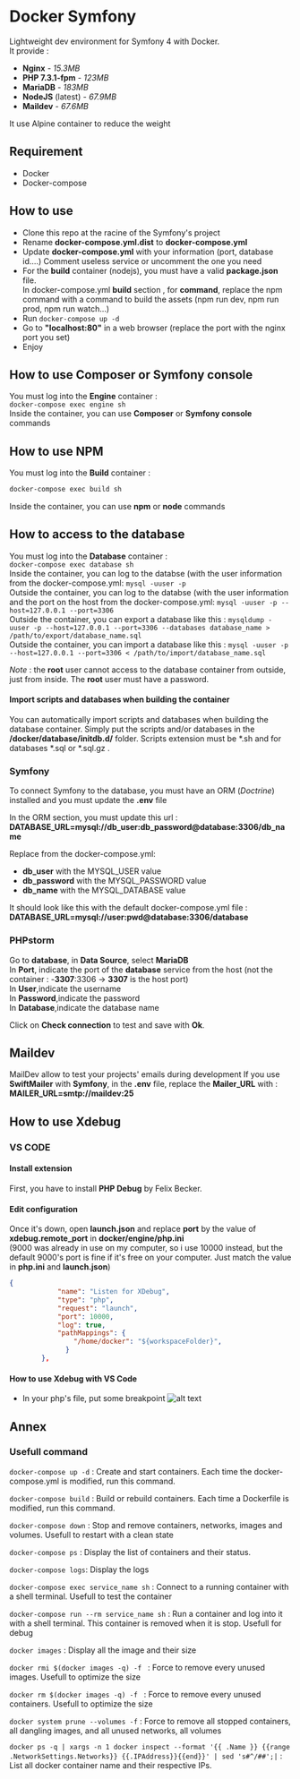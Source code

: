# Docker Symfony

Lightweight dev environment for Symfony 4 with Docker.  
It provide :
- **Nginx** - _15.3MB_
- **PHP 7.3.1-fpm** - _123MB_
- **MariaDB** - _183MB_
- **NodeJS** (latest) - _67.9MB_
- **Maildev** - _67.6MB_

It use Alpine container to reduce the weight

## Requirement
- Docker
- Docker-compose

## How to use
- Clone this repo at the racine of the Symfony's project
- Rename **docker-compose.yml.dist** to **docker-compose.yml**
- Update **docker-compose.yml** with your information (port, database id....) Comment useless service or uncomment the one you need  
- For the **build** container (nodejs), you must have a valid **package.json** file.  
In docker-compose.yml **build** section , for **command**, replace the npm command with a command to build the assets (npm run dev, npm run prod, npm run watch...)
- Run ```docker-compose up -d```
- Go to **"localhost:80"** in a web browser (replace the port with the nginx port you set)
- Enjoy

## How to use Composer or Symfony console
You must log into the **Engine** container :  
```docker-compose exec engine sh```  
Inside the container, you can use **Composer** or **Symfony console** commands  

## How to use NPM
You must log into the **Build** container :  
```sh
docker-compose exec build sh
```  
Inside the container, you can use **npm** or **node** commands  

## How to access to the database
You must log into the **Database** container :  
```docker-compose exec database sh```  
Inside the container, you can log to the databse (with the user information from the docker-compose.yml:
```mysql -uuser -p```    
Outside the container, you can log to the databse (with the user information and the port on the host from the docker-compose.yml:
```mysql -uuser -p --host=127.0.0.1 --port=3306```  
Outside the container, you can export a database like this :
```mysqldump -uuser -p --host=127.0.0.1 --port=3306 --databases database_name > /path/to/export/database_name.sql```  
Outside the container, you can import a database like this :
```mysql -uuser -p --host=127.0.0.1 --port=3306 < /path/to/import/database_name.sql```  

_Note_ : the **root** user cannot access to the database container from outside, just from inside. The **root** user must have a password.

#### Import scripts and databases when building the container
You can automatically import scripts and databases when building the database container. Simply put the scripts and/or databases in the **/docker/database/initdb.d/** folder.
Scripts extension must be *.sh and for databases *.sql or *.sql.gz .

### Symfony
To connect Symfony to the database, you must have an ORM (_Doctrine_) installed and you must update the **.env** file  

In the ORM section, you must update this url :
**DATABASE_URL=mysql://db_user:db_password@database:3306/db_name**

Replace from the docker-compose.yml:
- **db_user** with the MYSQL_USER value
- **db_password** with the MYSQL_PASSWORD value
- **db_name** with the MYSQL_DATABASE value

It should look like this with the default docker-compose.yml file :
**DATABASE_URL=mysql://user:pwd@database:3306/database**

### PHPstorm
Go to **database**, in **Data Source**, select **MariaDB**  
In **Port**, indicate the port of the **database** service from the host (not the container : -**3307**:3306 -> **3307** is the host port)  
In **User**,indicate the username  
In **Password**,indicate the password  
In **Database**,indicate the database name  

Click on **Check connection** to test and save with **Ok**.

## Maildev
MailDev allow to test your projects' emails during development
If you use **SwiftMailer** with **Symfony**, in the **.env** file, replace the **Mailer_URL** with :  
**MAILER_URL=smtp://maildev:25**  

## How to use Xdebug  
### VS CODE  

#### Install extension
First, you have to install **PHP Debug** by Felix Becker.  

#### Edit configuration
Once it's down, open **launch.json** and replace **port** by the value of **xdebug.remote_port** in **docker/engine/php.ini**  
(9000 was already in use on my computer, so i use 10000 instead, but the default 9000's port is fine if it's free on your computer. Just match the value in **php.ini** and **launch.json**)

```json
{
            "name": "Listen for XDebug",
            "type": "php",
            "request": "launch",
            "port": 10000,
            "log": true,
            "pathMappings": {
                "/home/docker": "${workspaceFolder}",
              }
        },
```

#### How to use Xdebug with VS Code
- In your php's file, put some breakpoint 
![alt text](https://user-images.githubusercontent.com/23243372/62820250-f2b9de80-bb61-11e9-87f3-04d204d60856.png "Left click on the left side to put a breakpoint")

## Annex
### Usefull command

```docker-compose up -d``` : Create and start containers. Each time the docker-compose.yml is modified, run this command.

```docker-compose build``` : Build or rebuild containers. Each time a Dockerfile is modified, run this command.

```docker-compose down``` : Stop and remove containers, networks, images and volumes. Usefull to restart with a clean state

```docker-compose ps``` : Display the list of containers and their status.

```docker-compose logs```: Display the logs

```docker-compose exec service_name sh``` : Connect to a running container with a shell terminal. Usefull to  test the container

```docker-compose run --rm service_name sh``` : Run a container and log into it with a shell terminal. This container is removed when it is stop. Usefull for debug

```docker images``` : Display all the image and their size

```docker rmi $(docker images -q) -f ``` : Force to remove every  unused images. Usefull to optimize the size

```docker rm $(docker images -q) -f ``` : Force to remove every  unused containers. Usefull to optimize the size

```docker system prune --volumes -f``` : Force to remove all stopped containers, all dangling images, and all unused networks, all volumes  

```docker ps -q | xargs -n 1 docker inspect --format '{{ .Name }} {{range .NetworkSettings.Networks}} {{.IPAddress}}{{end}}' | sed 's#^/##';|``` : List all docker container name and their respective IPs.